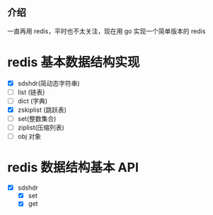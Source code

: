 ## 介绍
一直再用 redis，平时也不太关注，现在用 go 实现一个简单版本的 redis

# redis 基本数据结构实现
- [x] sdshdr(简动态字符串)
- [ ] list (链表)
- [ ] dict (字典)
- [x] zskiplist (跳跃表)
- [ ] set(整数集合)
- [ ]  ziplist(压缩列表)
- [ ]  obj 对象

# redis 数据结构基本 API
 - [x] sdshdr
    - [x] set
    - [x] get